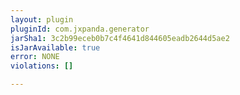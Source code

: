 ```yaml
---
layout: plugin
pluginId: com.jxpanda.generator
jarSha1: 3c2b99eceb0b7c4f4641d844605eadb2644d5ae2
isJarAvailable: true
error: NONE
violations: []

---
```

